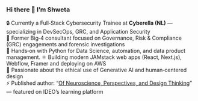 ### Hi there 👋 I’m Shweta

🔒 Currently a Full‑Stack Cybersecurity Trainee at **Cyberella (NL)** — specializing in DevSecOps, GRC, and Application Security  
💼 Former Big‑4 consultant focused on Governance, Risk & Compliance (GRC) engagements and forensic investigations  
🐍 Hands‑on with Python for Data Science, automation, and data product management.
⚛️ Building modern JAMstack web apps (React, Next.js), Webflow, Framer and deploying on AWS  
🤖 Passionate about the ethical use of Generative AI and human‑centered design  
⚡ Published author: “[Of Neuroscience, Perspectives, and Design Thinking](http://bit.ly/dtandnp)” — featured on IDEO’s learning platform  



<!--
**shwetanaren/shwetanaren** is a ✨ _special_ ✨ repository because its `README.md` (this file) appears on your GitHub profile.
📫 Let’s connect: [LinkedIn](https://www.linkedin.com/in/your-profile) | 📧 your.email@example.com
Here are some ideas to get you started:

- 🔭 I’m currently working to 
- 🌱 I’m currently learning ...
- 👯 I’m looking to collaborate on ...
- 🤔 I’m looking for help with ...
- 💬 Ask me about how to inform better decisions with data / design thinking
- 📫 How to reach me: ...
- 😄 Pronouns: He
- ⚡ Fun fact: 
-->
